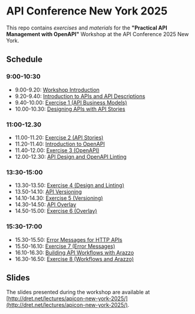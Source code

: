 # API Conference New York 2025

This repo contains _exercises_ and _materials_ for the **"Practical API Management with OpenAPI"** Workshop at the API Conference 2025 New York.


## Schedule

### 9:00-10:30

- 9.00-9.20: [Workshop Introduction](http://dret.net/lectures/apicon-new-york-2025/workshop-introduction)
- 9.20-9.40: [Introduction to APIs and API Descriptions](http://dret.net/lectures/apicon-new-york-2025/workshop-api-description)
- 9.40-10.00: [Exercise 1 (API Business Models)](./exercise-1)
- 10.00-10.30: [Designing APIs with API Stories](http://dret.net/lectures/apicon-new-york-2025/workshop-api-stories)


### 11:00-12.30

- 11.00-11.20: [Exercise 2 (API Stories)](./exercise-2)
- 11.20-11.40: [Introduction to OpenAPI](http://dret.net/lectures/apicon-new-york-2025/workshop-openapi-introduction)
- 11.40-12.00: [Exercise 3 (OpenAPI)](./exercise-3)
- 12.00-12.30: [API Design and OpenAPI Linting](http://dret.net/lectures/apicon-new-york-2025/workshop-design-linting)


### 13:30-15:00

- 13.30-13.50: [Exercise 4 (Design and Linting)](./exercise-4)
- 13.50-14.10: [API Versioning](http://dret.net/lectures/apicon-new-york-2025/workshop-api-versioning)
- 14.10-14.30: [Exercise 5 (Versioning)](./exercise-5)
- 14.30-14.50: [API Overlay](http://dret.net/lectures/apicon-new-york-2025/workshop-openapi-overlay)
- 14.50-15.00: [Exercise 6 (Overlay)](./exercise-6)


### 15:30-17:00

- 15.30-15.50: [Error Messages for HTTP APIs](http://dret.net/lectures/apicon-new-york-2025/workshop-error-messages)
- 15.50-16.10: [Exercise 7 (Error Messages)](./exercise-7)
- 16.10-16.30: [Building API Workflows with Arazzo](http://dret.net/lectures/apicon-new-york-2025/workshop-arazzo)
- 16.30-16.50: [Exercise 8 (Workflows and Arazzo)](./exercise-8)



## Slides

The slides presented during the workshop are available at [http://dret.net/lectures/apicon-new-york-2025/](http://dret.net/lectures/apicon-new-york-2025/).
